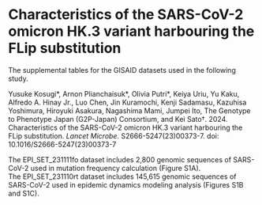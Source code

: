 # Characteristics of the SARS-CoV-2 omicron HK.3 variant harbouring the FLip substitution

The supplemental tables for the GISAID datasets used in the following study.

Yusuke Kosugi*, Arnon Plianchaisuk*, Olivia Putri*, Keiya Uriu, Yu Kaku, Alfredo A. Hinay Jr., Luo Chen, Jin Kuramochi, Kenji Sadamasu, Kazuhisa Yoshimura, Hiroyuki Asakura, Nagashima Mami, Jumpei Ito, The Genotype to Phenotype Japan (G2P-Japan) Consortium, and Kei Sato†. 2024. Characteristics of the SARS-CoV-2 omicron HK.3 variant harbouring the FLip substitution. *Lancet Microbe*. S2666-5247(23)00373-7. doi: 10.1016/S2666-5247(23)00373-7

The EPI_SET_231111fo dataset includes 2,800 genomic sequences of SARS-CoV-2 used in mutation frequency calculation (Figure S1A).\
The EPI_SET_231110rt dataset includes 145,615 genomic sequences of SARS-CoV-2 used in epidemic dynamics modeling analysis (Figures S1B and S1C).
